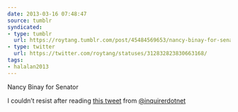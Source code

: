 ```yaml
---
date: 2013-03-16 07:48:47
source: tumblr
syndicated:
- type: tumblr
  url: https://roytang.tumblr.com/post/45484569653/nancy-binay-for-senator-i-couldnt-resist-after
- type: twitter
  url: https://twitter.com/roytang/statuses/312832823830663168/
tags:
- halalan2013
---
```


<p>Nancy Binay for Senator</p>
<p>I couldn&rsquo;t resist after reading <a href="https://twitter.com/inquirerdotnet/status/312774733601067009">this tweet</a> from <a href="https://twitter.com/inquirerdotnet">@inquirerdotnet</a></p>